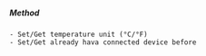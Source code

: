 ##### Method
    - Set/Get temperature unit (°C/°F)
    - Set/Get already hava connected device before